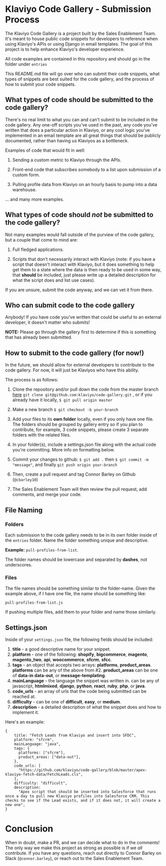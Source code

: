 # Klaviyo Code Gallery - Submission Process

The Klaviyo Code Gallery is a project built by the Sales Enablement Team. It's meant to house public code snippets for developers to reference when using Klaviyo's APIs or using Django in email templates. The goal of this project is to help enhance Klaviyo's developer experience.

All code examples are contained in this repository and should go in the folder under `entries`

This README.md file will go over who can submit their code snippets, what types of snippets are best suited for the code gallery, and the process of how to submit your code snippets.

## What types of code should be submitted to the code gallery?

There's no real limit to what you can and can't submit to be included in the code gallery. Any one-off scripts you've used in the past, any code you've written that does a particular action in Klaviyo, or any cool logic you've implemented in an email template are all great things that should be publicly documented, rather than having us Klaviyos as a bottleneck.

Examples of code that would fit in well:

1. Sending a custom metric to Klaviyo through the APIs.

2. Front-end code that subscribes somebody to a list upon submission of a custom form.

3. Pulling profile data from Klaviyo on an hourly basis to pump into a data warehouse.

... and many more examples.

## What types of code should _not_ be submitted to the code gallery?

Not many examples would fall outside of the purview of the code gallery, but a couple that come to mind are:

1. Full fledged applications.

2. Scripts that don't necessarily interact with Klaviyo (note: if you have a script that doesn't interact with Klaviyo, but it does something to help get them to a state where the data is then ready to be used in some way, that **should** be included, just please write up a detailed description for what the script does and list use cases).

If you are unsure, submit the code anyway, and we can vet it from there.

## Who can submit code to the code gallery

Anybody! If you have code you've written that could be useful to an external developer, it doesn't matter who submits!

**NOTE:** Please go through the gallery first to determine if this is something that has already been submitted.

## How to submit to the code gallery (for now!)

In the future, we should allow for external developers to contribute to the code gallery. For now, it will just be Klaviyos who have this ability.

The process is as follows:

1. Clone the repository and/or pull down the code from the master branch [here](https://github.com/klaviyo/code-gallery) `git clone git@github.com:klaviyo/code-gallery.git` , or if you already have it locally, `$ git pull origin master`

2. Make a new branch `$ git checkout -b your-branch`

3. Add your files to its **own folder** locally, even if you only have one file. The folders should be grouped by gallery entry so if you plan to contribute, for example, 3 code snippets, please create 3 separate folders with the related files.

4. In your folder(s), include a settings.json file along with the actual code you're committing. More info on formatting below.

5. Commit your changes to github: `$ git add .` then `$ git commit -m "message"`, and finally `git push origin your-branch`

6. Then, create a pull request and tag Connor Barley on Github (`@cbarley10`)

7. The Sales Enablement Team will then review the pull request, add comments, and merge your code.

## File Naming

### Folders

Each submission to the code gallery needs to be in its own folder inside of the `entries` folder. Name the folder something unique and descriptive.

**Example:** `pull-profiles-from-list`.

The folder names should be lowercase and separated by **dashes**, not underscores.

### Files

The file names should be something similar to the folder-name. Given the example above, if I have one file, the name should be something like:

`pull-profiles-from-list.js`

If pushing multiple files, add them to your folder and name those similarly.

## Settings.json

Inside of your `settings.json` file, the following fields should be included:

1.  **title** - a good descriptive name for your snippet.
2.  **platform** - one of the following: **shopify**, **bigcommerce**, **magento**, **magento_two**, **api**, **woocommerce**, **sfcrm**, **sfcc**.
3.  **tags** - an object that accepts two arrays: **platforms**, **product_areas**. **platforms** can be any of the above from #2. **product_areas** can be one of **data-in** **data-out**, or **message-templating**.
4.  **mainLanguage** - the language the snippet was written in. can be any of javascript, **htmlmixed**, **django**, **python**, **react**, **ruby**, **php**, or **java**.
5.  **code_urls** - an array of urls that the code being submitted can be reached at.
6.  **difficulty** - can be one of **difficult**, **easy**, or **medium**.
7.  **description** - a detailed description of what the snippet does and how to implement it.

Here's an example:

    {
        title: "Fetch Leads from Klaviyo and insert into SFDC",
        platform: "sfcrm",
        mainLanguage: "java",
        tags: {
          platforms: ["sfcrm"],
          product_areas: ["data-out"],
        },
        code_urls: [
          "https://github.com/klaviyo/code-gallery/blob/master/apex-klaviyo-fetch-data/FetchLeads.cls",
        ],
        difficulty: "difficult",
        description:
          "Apex script that should be inserted into Salesforce that runs once a day to pull new Klaviyo profiles into Salesforce CRM. This checks to see if the Lead exists, and if it does not, it will create a new one",
    }

# Conclusion

When in doubt, make a PR, and we can decide what to do in the comments! The only way we make this project as strong as possible is if we _all_ contribute. If you have any questions, reach out directly to Connor Barley on Slack (`@connor.barley`), or reach out to the Sales Enablement Team.
